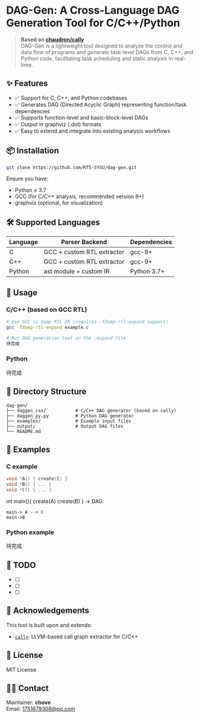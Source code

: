 # DAG-Gen: A Cross-Language DAG Generation Tool for C/C++/Python

> **Based on [chaudron/cally](https://github.com/chaudron/cally)**  
> DAG-Gen is a lightweight tool designed to analyze the control and data flow of programs and generate task-level DAGs from C, C++, and Python code, facilitating task scheduling and static analysis in real-time.

## ✨ Features

- ✅ Support for C, C++, and Python codebases
- ✅ Generates DAG (Directed Acyclic Graph) representing function/task dependencies
- ✅ Supports function-level and basic-block-level DAGs
- ✅ Output in graphviz (.dot) formats
- ✅ Easy to extend and integrate into existing analysis workflows

## 📦 Installation

```bash
git clone https://github.com/RTS-SYSU/dag-gen.git
```

Ensure you have:

- Python ≥ 3.7
- GCC (for C/C++ analysis, recommended version 9+)
- graphviz (optional, for visualization)

## 🛠 Supported Languages

| Language | Parser Backend             | Dependencies |
| -------- | -------------------------- | ------------ |
| C        | GCC + custom RTL extractor | gcc-9+       |
| C++      | GCC + custom RTL extractor | gcc-9+       |
| Python   | ast module + custom IR     | Python 3.7+  |

## 🚀 Usage

### C/C++ (based on GCC RTL)

```bash
# Use GCC to dump RTL IR (requires -fdump-rtl-expand support)
gcc -fdump-rtl-expand example.c

# Run DAG generation tool on the .expand file
待完成
```

### Python

待完成

## 📂 Directory Structure

```
dag-gen/
├── daggen_cxx/           # C/C++ DAG generator (based on cally)
├── daggen_py.py          # Python DAG generator
├── examples/             # Example input files
├── output/               # Output DAG files
└── README.md
```

## 🧪 Examples

### C example

```c
void *A() { create(C) }
void *B() { ... }
void *C() { ... }
```
int main(){
  create(A)
  create(B)
}
→ DAG:

```
main-> A --> C
main->B
```

### Python example

待完成

## 📝 TODO

- [ ]
- [ ]
- [ ]

## 🙌 Acknowledgements

This tool is built upon and extends:

- [`cally`](https://github.com/chaudron/cally): LLVM-based call graph extractor for C/C++

## 📄 License

MIT License

## 🧑‍💻 Contact

Maintainer: **chove**  
Email: 1751679308@qq.com
